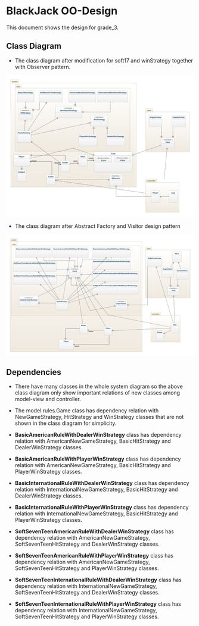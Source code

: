 # BlackJack OO-Design
This document shows the design for grade_3.
## Class Diagram

- The class diagram after modification for soft17 and winStrategy together with Observer pattern.



![new class diagram](img/class-diagram-changed.png)



- The class diagram after Abstract Factory and Visitor design pattern



![class diagram grade3](img/class-diagram-grade3.png)


## Dependencies
- There have many classes in the whole system diagram so the above class diagram only show important relations of new classes among model-view and controller. 

- The model.rules.Game class has dependency relation with NewGameStrategy, HitStrategy and WinStrategy classes that are not shown in the class diagram for simplicity.

- **BasicAmericanRuleWithDealerWinStrategy** class has dependency relation with AmericanNewGameStrategy, BasicHitStrategy and DealerWinStrategy classes.

- **BasicAmericanRuleWithPlayerWinStrategy** class has dependency relation with AmericanNewGameStrategy, BasicHitStrategy and PlayerWinStrategy classes.

- **BasicInternationalRuleWithDealerWinStrategy** class has dependency relation with InternationalNewGameStrategy, BasicHitStrategy and DealerWinStrategy classes.

- **BasicInternationalRuleWithPlayerWinStrategy** class has dependency relation with InternationalNewGameStrategy, BasicHitStrategy and PlayerWinStrategy classes.

- **SoftSevenTeenAmericanRuleWithDealerWinStrategy** class has dependency relation with AmericanNewGameStrategy, SoftSevenTeenHitStrategy and DealerWinStrategy classes.

- **SoftSevenTeenAmericanRuleWithPlayerWinStrategy** class has dependency relation with AmericanNewGameStrategy, SoftSevenTeenHitStrategy and PlayerWinStrategy classes.

- **SoftSevenTeenInternationalRuleWithDealerWinStrategy** class has dependency relation with InternationalNewGameStrategy, SoftSevenTeenHitStrategy and DealerWinStrategy classes.

- **SoftSevenTeenInternationalRuleWithPlayerWinStrategy** class has dependency relation with InternationalNewGameStrategy, SoftSevenTeenHitStrategy and PlayerWinStrategy classes.